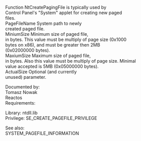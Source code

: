 Function NtCreatePagingFile is typically used by \
Control Panel's "System" applet for creating new paged \
files. \
PageFileName System path to newly \
created paged file. \
MiniumSize Minimum size of paged file, \
in bytes. This value must be multiply of page size \(0x1000 \
bytes on x86\), and must be greater then 2MB \
\(0x02000000 bytes\). \
MaxiumSize Maximum size of paged file, \
in bytes. Also this value must be multiply of page size. Minimal \
value accepted is 5MB \(0x05000000 bytes\). \
ActualSize Optional \(and currently \
unused\) parameter.

Documented by: \
Tomasz Nowak \
Reactos \
Requirements:

Library: ntdll.lib \
Privilege: SE\_CREATE\_PAGEFILE\_PRIVILEGE

See also: \
SYSTEM\_PAGEFILE\_INFORMATION
